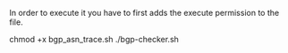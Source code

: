 In order to execute it you have to first adds the execute permission to the file.

chmod +x bgp_asn_trace.sh
./bgp-checker.sh <public-ip>
